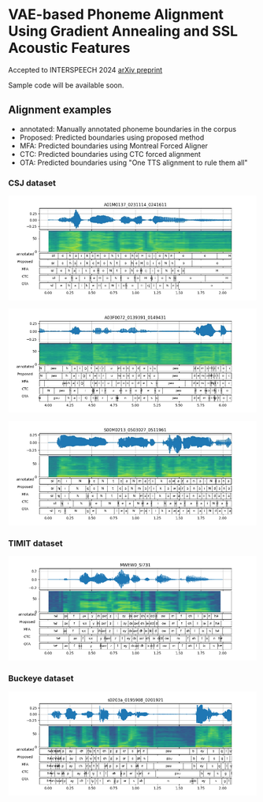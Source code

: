 # VAE-based Phoneme Alignment Using Gradient Annealing and SSL Acoustic Features

Accepted to INTERSPEECH 2024
[arXiv preprint](https://arxiv.org/abs/2407.02749)

Sample code will be available soon.

## Alignment examples
- annotated: Manually annotated phoneme boundaries in the corpus
- Proposed: Predicted boundaries using proposed method
- MFA: Predicted boundaries using Montreal Forced Aligner
- CTC: Predicted boundaries using CTC forced alignment
- OTA: Predicted boundaries using "One TTS alignment to rule them all"

### CSJ dataset
![example1](./figs/A01M0137_0231114_0241611-0.jpg)

![example2](./figs/A03F0072_0139391_0149431-2.jpg)

![example3](./figs/S00M0213_0503027_0511961-0.jpg)

### TIMIT dataset
![timit_example](./figs/MWEW0_SI731-0.png)

### Buckeye dataset
![buckeye_example](./figs/s0203a_0195908_0201921-0.png)
